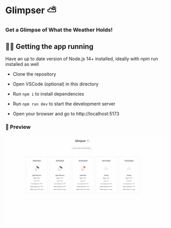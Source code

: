 # Glimpser ⛅

### Get a Glimpse of What the Weather Holds!


## 👩‍💻 Getting the app running
Have an up to date version of Node.js 14+ installed, ideally with npm run installed as well

- Clone the repository

- Open VSCode (optional) in this directory

- Run `npm i` to install dependencies

- Run `npm run dev` to start the development server

- Open your browser and go to http://localhost:5173

### 👀 Preview
![alt text](./public/app_preview.png)